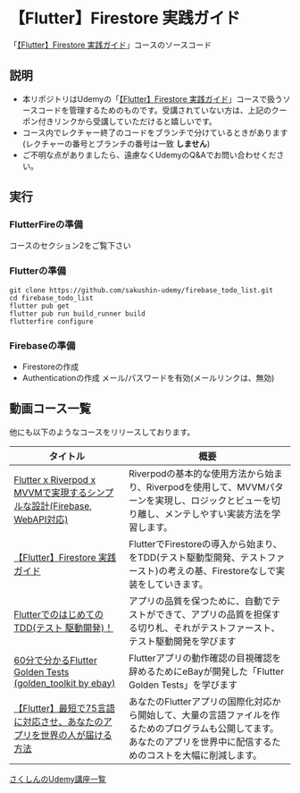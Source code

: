 # 【Flutter】Firestore 実践ガイド
「[【Flutter】Firestore 実践ガイド](https://flutter.salon/firestore)」コースのソースコード

## 説明
- 本リポジトリはUdemyの「[【Flutter】Firestore 実践ガイド](https://flutter.salon/firestore)」コースで扱うソースコードを管理するためのものです。受講されていない方は、上記のクーポン付きリンクから受講していただけると嬉しいです。
- コース内でレクチャー終了のコードをブランチで分けているときがあります(レクチャーの番号とブランチの番号は一致 **しません**)
- ご不明な点がありましたら、遠慮なくUdemyのQ&Aでお問い合わせください。

## 実行
### FlutterFireの準備
コースのセクション2をご覧下さい

### Flutterの準備
```
git clone https://github.com/sakushin-udemy/firebase_todo_list.git
cd firebase_todo_list
flutter pub get
flutter pub run build_runner build
flutterfire configure
```
### Firebaseの準備
- Firestoreの作成
- Authenticationの作成
メール/パスワードを有効(メールリンクは、無効)


## 動画コース一覧
他にも以下のようなコースをリリースしております。

| タイトル |  概要 | 
| ---- | ---- |  
|[Flutter x Riverpod x MVVMで実現するシンプルな設計(Firebase, WebAPI対応)](https://flutter.salon/riverpod)|Riverpodの基本的な使用方法から始まり、Riverpodを使用して、MVVMパターンを実現し、ロジックとビューを切り離し、メンテしやすい実装方法を学習します。  |
|[【Flutter】Firestore 実践ガイド](https://flutter.salon/firestore)|FlutterでFirestoreの導入から始まり、をTDD(テスト駆動型開発、テストファースト)の考えの基、Firestoreなしで実装をしていきます。 |
|[FlutterでのはじめてのTDD(テスト 駆動開発)！](https://flutter.salon/tdd)|アプリの品質を保つために、自動でテストができて、アプリの品質を担保する切り札、それがテストファースト、テスト駆動開発を学びます |
|[60分で分かるFlutter Golden Tests (golden_toolkit by ebay)](https://flutter.salon/gt)| Flutterアプリの動作確認の目視確認を辞めるためにeBayが開発した「Flutter Golden Tests」を学びます  |
|[【Flutter】最短で75言語に対応させ、あなたのアプリを世界の人が届ける方法](https://flutter.salon/l10n)|あなたのFlutterアプリの国際化対応から開始して、大量の言語ファイルを作るためのプログラムも公開してます。あなたのアプリを世界中に配信するためのコストを大幅に削減します。 |
[さくしんのUdemy講座一覧](https://www.udemy.com/user/sakura-21/)